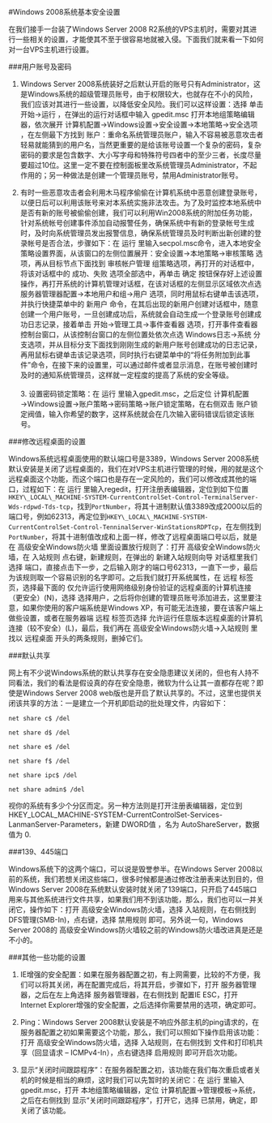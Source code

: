 <!-- --- tag: windows2008上手 -->
<!-- --- title: Windows 2008系统基本安全设置 -->
#Windows 2008系统基本安全设置

在我们接手一台装了Windows Server 2008 R2系统的VPS主机时，需要对其进行一些相关的设置，才能使其不至于很容易地就被入侵。下面我们就来看一下如何对一台VPS主机进行设置。

###用户账号及密码

1. Windows Server 2008系统装好之后默认开启的账号只有Administrator，这是Windows系统的超级管理员账号，由于权限较大，也就存在不小的风险，我们应该对其进行一些设置，以降低安全风险。我们可以这样设置：选择 单击 开始→运行 ，在弹出的运行对话框中输入 gpedit.msc 打开本地组策略编辑器，依次展开 计算机配置→Windows设置→安全设置→本地策略→安全选项 ，在左侧最下方找到 账户：重命名系统管理员账户，输入不容易被恶意攻击者轻易就能猜到的用户名，当然更重要的是给该账号设置一个复杂的密码，复杂密码的要求是包含数字、大小写字母和特殊符号四者中的至少三者，长度尽量要超过10位。这里一定不要在控制面板里改系统管理员Administrator，不起作用的；另一种做法是创建一个管理员账号，禁用Administrator账号。

2. 有时一些恶意攻击者会利用木马程序偷偷在计算机系统中恶意创建登录账号，以便日后可以利用该账号来对本系统实施非法攻击。为了及时监控本地系统中是否有新的账号被偷偷创建，我们可以利用Win2008系统的附加任务功能，针对系统帐号创建事件添加自动报警任务，确保系统中有新的登录帐号生成时，及时向系统管理员发出报警信息，确保系统管理员及时判断出新创建的登录帐号是否合法，步骤如下：在 运行 里输入secpol.msc命令，进入本地安全策略设置界面，从该窗口的左侧位置展开：安全设置→本地策略→审核策略 选项，再从目标节点下面找到 审核帐户管理 组策略选项，再打开的对话框中，将该对话框中的 成功、失败 选项全部选中，再单击 确定 按钮保存好上述设置操作，再打开系统的计算机管理对话框，在该对话框的左侧显示区域依次点选 服务器管理器配置→本地用户和组→用户 选项，同时用鼠标右键单击该选项，并执行快捷菜单中的 新用户 命令，在其后出现的新用户创建对话框中，随意创建一个用户账号，一旦创建成功后，系统就会自动生成一个登录账号创建成功日志记录，接着单击 开始→管理工具→事件查看器 选项，打开事件查看器控制台窗口，从该控制台窗口的左侧位置处依次点选 Windows日志→系统 分支选项，并从目标分支下面找到刚刚生成的新用户账号创建成功的日志记录，再用鼠标右键单击该记录选项，同时执行右键菜单中的“将任务附加到此事件”命令，在接下来的设置里，可以通过邮件或者显示消息，在账号被创建时及时的通知系统管理员，这样就一定程度的提高了系统的安全等级。<br /><br /> 3. 设置密码锁定策略：在 运行 里输入gpedit.msc，之后定位 计算机配置→Windows设置→账户策略→密码策略→账户锁定策略，在右侧双击 账户锁定阀值，输入你希望的数字，这样系统就会在几次输入密码错误后锁定该账号。

###修改远程桌面的设置

Windows系统远程桌面使用的默认端口号是3389，Windows Server 2008系统默认安装是关闭了远程桌面的，我们在对VPS主机进行管理的时候，用的就是这个远程桌面这个功能，而这个端口也是存在一定风险的，我们可以修改成其他的端口，过程如下：在 运行 里输入regedit，打开注册表编辑器，定位到如下位置`HKEY\_LOCAL\_MACHINE-SYSTEM-CurrentControlSet-Control-TerminalServer-Wds-rdpwd-Tds-tcp`，找到`PortNumber`，将其十进制默认值3389改成2000以后的端口号，例如62313，再定位到`HKEY\_LOCAL\_MACHINE-SYSTEM-CurrentControlSet-Control-TenninalServer-WinStationsRDPTcp`，在左侧找到`PortNumber`，将其十进制值改成和上面一样，修改了远程桌面端口号以后，就是在 高级安全Windows防火墙 里面设置放行规则了：打开 高级安全Windows防火墙，在 入站规则 点右键，新建规则，在弹出的 新建入站规则向导 对话框里我们选择 端口，直接点击下一步，之后输入刚才的端口号62313，一直下一步，最后为该规则取一个容易识别的名字即可。之后我们就打开系统属性，在 远程 标签页，选择最下面的 仅允许运行使用网络级别身份验证的远程桌面的计算机连接（更安全）(N)，选择 选择用户，之后将你创建的管理员账号添加进去，这里要注意，如果你使用的客户端系统是Windows XP，有可能无法连接，要在该客户端上做些设置，或者在服务器端 远程 标签页选择 允许运行任意版本远程桌面的计算机连接（较不安全）(L)，最后，我们再在 高级安全Windows防火墙→入站规则 里找以 远程桌面 开头的两条规则，删掉它们。

###默认共享

网上有不少说Windows系统的默认共享存在安全隐患建议关闭的，但也有人持不同看法，我们的看法是假设真的存在安全隐患，微软为什么让其一直都存在呢？即使是Windows Server 2008 web版也是开启了默认共享的。不过，这里也提供关闭该共享的方法：一是建立一个开机即启动的批处理文件，内容如下：

	net share c$ /del
	
	net share d$ /del
	
	net share e$ /del
	
	net share f$ /del
	
	net share ipc$ /del
	
	net share admin$ /del

视你的系统有多少个分区而定。另一种方法则是打开注册表编辑器，定位到 HKEY\_LOCAL\_MACHINE-SYSTEM-CurrentControlSet-Services-LanmanServer-Parameters，新建 DWORD值 ，名为 AutoShareServer，数据值为 0.

###139、445端口

Windows系统下的这两个端口，可以说是毁誉参半。在Windows Server 2008以前的系统，我们若想关闭这些端口，很多时候都是通过修改注册表来达到目的，但Windows Server 2008在系统默认安装时就关闭了139端口，只开启了445端口用来与其他系统进行文件共享，如果我们用不到该功能，那么，我们也可以一并关闭它，操作如下：打开 高级安全Windows防火墙，选择 入站规则，在右侧找到 DFS管理(SMB-In)，点右键，选择 禁用规则 即可。另外说一句，Windows Server 2008的 高级安全Windows防火墙较之前的Windows防火墙改进真是还是不小的。

###其他一些功能的设置

1. IE增强的安全配置：如果在服务器配置之初，有上网需要，比较的不方便，我们可以将其关闭，再在配置完成后，将其开启，步骤如下，打开 服务器管理器，之后在左上角选择 服务器管理器，在右侧找到 配置IE ESC，打开Internet Explorer增强的安全配置，之后选择你需要禁用的选项，确定即可。

2. Ping：Windows Server 2008默认安装是不响应外部主机的ping请求的，在服务器配置之初如果需要这个功能，那么，我们可以照如下操作启用该功能：打开 高级安全Windows防火墙，选择 入站规则，在右侧找到 文件和打印机共享（回显请求 – ICMPv4-In），点右键选择 启用规则 即可开启次功能。

3. 显示“关闭时间跟踪程序”：在服务器配置之初，该功能在我们每次重启或者关机的时候是相当的麻烦，这时我们可以先暂时的关闭它：在 运行 里输入 gpedit.msc，打开 本地组策略编辑器，定位 计算机配置→管理模板→系统，之后在右侧找到 显示“关闭时间跟踪程序”，打开它，选择 已禁用，确定，即关闭了该功能。